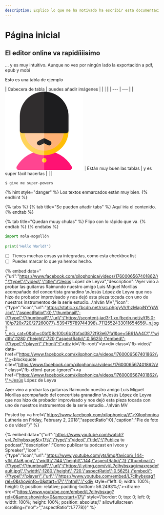 ```yaml
---
description: Explico lo que me ha motivado ha escribir esta documentación
---
```


# Página inicial

## El editor online va rapidíiiisimo

... y es muy intuitivo. Aunque no veo por ningún lado la exportación a pdf, epub y mobi

Esto es una tabla de ejemplo

| Cabecera de tabla | puedes añadir imágenes |  |  |  |
| --- | --- |
| ![](.gitbook/assets/english.png) | Están muy buen las tablas | y es super fácil hacerlas |  |  |

```aspnet
$ give me super-powers
```

{% hint style="danger" %}
Los textos enmarcados están muy bien.
{% endhint %}

{% tabs %}
{% tab title="Se pueden añadir tabs" %}
Aquí iría el contenido.
{% endtab %}

{% tab title="Quedan muuy chulas" %}
Flipo con lo rápido que va.
{% endtab %}
{% endtabs %}

```python
import mola-mogollón

print('Hello World!')
```

* [ ] Tienes muchas cosas ya integradas, como esta checkbox list
* [ ] Puedes marcar lo que ya hemos hecho.

{% embed data="{\"url\":\"https://www.facebook.com/xilophonica/videos/1760006567401862/\",\"type\":\"video\",\"title\":\"Jesús López de Leyva\",\"description\":\"Ayer vino a probar las guitarras Raimundo nuestro amigo Luis Miguel Morillas acompañado del concertista granadino \nJesús López de Leyva que nos hizo de probador improvisado y nos dejó esta pieza tocada con uno de nuestros instrumentos de la serie estudio...\nIván MV\",\"icon\":{\"type\":\"icon\",\"url\":\"https://static.xx.fbcdn.net/rsrc.php/yV/r/hzMapiNYYpW.ico\",\"aspectRatio\":0},\"thumbnail\":{\"type\":\"thumbnail\",\"url\":\"https://scontent-iad3-1.xx.fbcdn.net/v/t15.0-10/p720x720/27260077\_539475789744398\_7112552433011654656\_n.jpg?\_nc\_cat=0&oh=c0bf08c100c6b2fbfad3872f93e67fa1&oe=5B61AA4C\",\"width\":1280,\"height\":720,\"aspectRatio\":0.5625},\"embed\":{\"type\":\"player\",\"html\":\"<div id=\\"fb-root\\"></div>\n<script>\(function\(d, s, id\) {\n  var js, fjs = d.getElementsByTagName\(s\)\[0\];\n  if \(d.getElementById\(id\)\) return;\n  js = d.createElement\(s\); js.id = id;\n  js.src = \'https://connect.facebook.net/en\_US/sdk.js\#xfbml=1&version=v2.12\';\n  fjs.parentNode.insertBefore\(js, fjs\);\n}\(document, \'script\', \'facebook-jssdk\'\)\);</script><div class=\\"fb-video\\" data-href=\\"https://www.facebook.com/xilophonica/videos/1760006567401862/\\"><blockquote cite=\\"https://www.facebook.com/xilophonica/videos/1760006567401862/\\" class=\\"fb-xfbml-parse-ignore\\"><a href=\\"https://www.facebook.com/xilophonica/videos/1760006567401862/\\">Jesús López de Leyva</a><p>Ayer vino a probar las guitarras Raimundo nuestro amigo Luis Miguel Morillas acompañado del concertista granadino \nJesús López de Leyva que nos hizo de probador improvisado y nos dejó esta pieza tocada con uno de nuestros instrumentos de la serie estudio...\nIván MV</p>Posted by <a href=\\"https://www.facebook.com/xilophonica/\\">Xilophonica Luthería</a> on Friday, February 2, 2018</blockquote></div>\",\"aspectRatio\":0},\"caption\":\"Pie de foto o de vídeo\"}" %}

{% embed data="{\"url\":\"https://www.youtube.com/watch?v=L7cIhybsxag&t=17s\",\"type\":\"video\",\"title\":\"Publica tu podcast\",\"description\":\"Como publicar tu podcast en Ivoox y Spreaker\",\"icon\":{\"type\":\"icon\",\"url\":\"https://www.youtube.com/yts/img/favicon\_144-vfliLAfaB.png\",\"width\":144,\"height\":144,\"aspectRatio\":1},\"thumbnail\":{\"type\":\"thumbnail\",\"url\":\"https://i.ytimg.com/vi/L7cIhybsxag/maxresdefault.jpg\",\"width\":1280,\"height\":720,\"aspectRatio\":0.5625},\"embed\":{\"type\":\"player\",\"url\":\"https://www.youtube.com/embed/L7cIhybsxag?rel=0&showinfo=0&start=17\",\"html\":\"<div style=\\"left: 0; width: 100%; height: 0; position: relative; padding-bottom: 56.2493%;\\"><iframe src=\\"https://www.youtube.com/embed/L7cIhybsxag?rel=0&amp;showinfo=0&amp;start=17\\" style=\\"border: 0; top: 0; left: 0; width: 100%; height: 100%; position: absolute;\\" allowfullscreen scrolling=\\"no\\"></iframe></div>\",\"aspectRatio\":1.7778}}" %}







